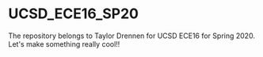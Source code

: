 # UCSD_ECE16_SP20
The repository belongs to Taylor Drennen for UCSD ECE16 for Spring 2020.
Let's make something really cool!!

